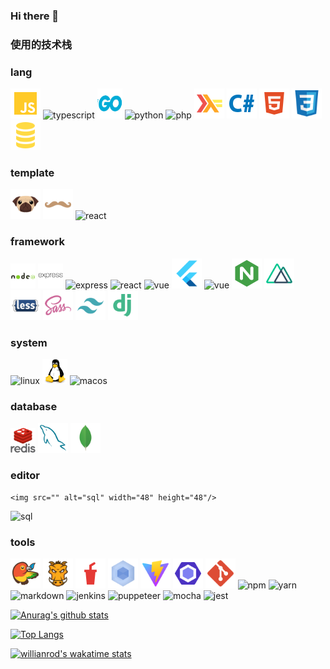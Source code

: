 ### Hi there 👋

### 使用的技术栈

### lang
<p>     
   <img src="https://github.com/PKief/vscode-material-icon-theme/blob/main/icons/javascript.svg" alt="typescript" width="48" height="48"/>
   <img src="https://github.com/material-theme/vsc-material-theme-icons/blob/master/src/icons/svgs/typescript.svg" alt="typescript" width="48" height="48"/>
     <img src="https://github.com/vscode-icons/vscode-icons/blob/master/icons/file_type_go.svg" alt="go" width="40" height="48"/>
     <img src="https://github.com/material-theme/vsc-material-theme-icons/blob/master/src/icons/svgs/python.svg" alt="python" width="48" height="48"/>
     <img src="https://github.com/material-theme/vsc-material-theme-icons/blob/master/src/icons/svgs/php.svg" alt="php" width="48" height="48"/>
      <img src="https://github.com/PKief/vscode-material-icon-theme/blob/main/icons/haskell.svg" alt="haskell" width="48" height="48"/>
      <img src="https://github.com/PKief/vscode-material-icon-theme/blob/main/icons/csharp.svg" alt="csharp" width="48" height="48"/>
      <img src="https://github.com/PKief/vscode-material-icon-theme/blob/main/icons/html.svg" alt="html" width="48" height="48"/>
      <img src="https://github.com/vscode-icons/vscode-icons/blob/master/icons/file_type_css.svg" alt="html" width="48" height="48"/>
      <img src="https://github.com/vscode-icons/vscode-icons/blob/master/icons/file_type_sql.svg" alt="mongo" width="48" height="48"/>
</p>
     
### template
     
  <p>
  <img src="https://github.com/vscode-icons/vscode-icons/blob/master/icons/file_type_pug.svg" alt="react" width="48" height="48"/>
  <img src="https://github.com/vscode-icons/vscode-icons/blob/master/icons/file_type_handlebars.svg" alt="react" width="48" height="48"/>
   <img src="https://github.com/jamesmaguire/vscode-easy-icons/blob/master/icons/jade.svg" alt="react" width="48" height="48"/>
  </p>
     
### framework
<p>
      <img src="https://raw.githubusercontent.com/devicons/devicon/master/icons/nodejs/nodejs-original-wordmark.svg" alt="nodejs" width="40" height="40"/> 
   <img src="https://raw.githubusercontent.com/devicons/devicon/master/icons/express/express-original-wordmark.svg" alt="express" width="40" height="40"/>
    <img src="https://koa.bootcss.com/public/images/koa-logo.png" alt="express" width="50" height="50"/>
   
<img src="https://github.com/material-theme/vsc-material-theme-icons/blob/master/src/icons/svgs/react.svg" alt="react" width="48" height="48"/>
<img src="https://github.com/material-theme/vsc-material-theme-icons/blob/master/src/icons/svgs/vue.svg" alt="vue" width="48" height="48"/>
   <img src="https://github.com/vscode-icons/vscode-icons/blob/master/icons/file_type_flutter.svg" alt="vue" width="48" height="48"/>
   <img src="https://github.com/jamesmaguire/vscode-easy-icons/blob/master/icons/docker.svg" alt="vue" width="48" height="48"/>
   <img src="https://github.com/PKief/vscode-material-icon-theme/blob/main/icons/nginx.svg" alt="vue" width="48" height="48"/>
   <img src="https://github.com/vscode-icons/vscode-icons/blob/master/icons/file_type_nuxt.svg" alt="nuxt" width="48" height="48"/>
   <img src="https://github.com/vscode-icons/vscode-icons/blob/master/icons/file_type_less.svg" alt="less" width="48" height="48"/>
    <img src="https://github.com/vscode-icons/vscode-icons/blob/master/icons/file_type_sass.svg" alt="sass" width="48" height="48"/>
   <img src="https://github.com/vscode-icons/vscode-icons/blob/master/icons/file_type_tailwind.svg" alt="linux" width="48" height="48"/>
    <img src="https://github.com/vscode-icons/vscode-icons/blob/master/icons/file_type_django.svg" alt="linux" width="48" height="48"/>
   
</p>

### system

<p>
   
   <img src="https://code.visualstudio.com/assets/images/windows-logo.png" alt="linux" width="40" height="40"/> 
      <img src="https://raw.githubusercontent.com/devicons/devicon/master/icons/linux/linux-original.svg" alt="linux" width="40" height="40"/> 
   <img src="https://code.visualstudio.com/assets/images/apple-logo.svg" alt="macos" width="48" height="48"/>
   
</p>

### database

   <p>
   <img src="https://raw.githubusercontent.com/devicons/devicon/master/icons/redis/redis-original-wordmark.svg" alt="redis" width="40" height="40"/>
        <img src="https://github.com/vscode-icons/vscode-icons/blob/master/icons/file_type_mysql.svg" alt="sql" width="48" height="48"/>
         <img src="https://github.com/vscode-icons/vscode-icons/blob/master/icons/file_type_mongo.svg" alt="mongo" width="48" height="48"/>
</p>

### editor

<p>
   
    <img src="" alt="sql" width="48" height="48"/>
   <img src="https://github.com/material-theme/vsc-material-theme-icons/blob/master/src/icons/svgs/jupyter.svg" alt="sql" width="48" height="48"/>
</p>

### tools

<p>
   
   <img src="https://github.com/vscode-icons/vscode-icons/blob/master/icons/file_type_bower.svg" width="48" height="48"/>
   <img src="https://github.com/vscode-icons/vscode-icons/blob/master/icons/file_type_grunt.svg" width="48" height="48"/>
   <img src="https://github.com/PKief/vscode-material-icon-theme/blob/main/icons/gulp.svg" width="48" height="48"/>
   <img src="https://github.com/vscode-icons/vscode-icons/blob/master/icons/file_type_webpack.svg" width="48" height="48"/>
   <img src="https://github.com/vscode-icons/vscode-icons/blob/master/icons/file_type_vite.svg" width="48" height="48"/>
   <img src="https://github.com/vscode-icons/vscode-icons/blob/master/icons/file_type_eslint.svg" width="48" height="48"/>
   <img src="https://github.com/vscode-icons/vscode-icons/blob/master/icons/file_type_git.svg" width="48" height="48"/>
   <img src="https://github.com/material-theme/vsc-material-theme-icons/blob/master/src/icons/svgs/npm.svg" alt="npm" width="48" height="48"/>
   <img src="https://github.com/material-theme/vsc-material-theme-icons/blob/master/src/icons/svgs/yarn.svg" alt="yarn" width="48" height="48"/>
   <img src="https://github.com/material-theme/vsc-material-theme-icons/blob/master/src/icons/svgs/markdown.svg" alt="markdown" width="48" height="48"/>
   <img src="https://github.com/material-theme/vsc-material-theme-icons/blob/master/src/icons/svgs/jenkins.svg" alt="jenkins" width="48" height="48"/>
  <img src="https://www.vectorlogo.zone/logos/pptrdev/pptrdev-official.svg" alt="puppeteer" width="40" height="40"/>
   <img src="https://www.vectorlogo.zone/logos/mochajs/mochajs-icon.svg" alt="mocha" width="40" height="40"/>
   <img src="https://www.vectorlogo.zone/logos/jestjsio/jestjsio-icon.svg" alt="jest" width="40" height="40"/>
</p>
     
     
     
     
[![Anurag's github stats](https://github-readme-stats.vercel.app/api?username=BB-Code&count_private=true&show_icons=true)](https://github.com/BB-Code/github-readme-stats)

[![Top Langs](https://github-readme-stats.vercel.app/api/top-langs/?username=BB-Code&layout=compact)](https://github.com/BB-Code/github-readme-stats)

[![willianrod's wakatime stats](https://github-readme-stats.vercel.app/api/wakatime?username=bobocode&layout=compact)](https://github.com/BB-Code/github-readme-stats)

<!--
**BB-Code/BB-Code** is a ✨ _special_ ✨ repository because its `README.md` (this file) appears on your GitHub profile.

Here are some ideas to get you started:

- 🔭 I’m currently working on ...
- 🌱 I’m currently learning ...
- 👯 I’m looking to collaborate on ...
- 🤔 I’m looking for help with ...
- 💬 Ask me about ...
- 📫 How to reach me: ...
- 😄 Pronouns: ...
- ⚡ Fun fact: ...
-->
